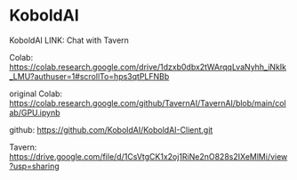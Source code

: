 # KoboldAI
KoboldAI LINK: Chat with Tavern

Colab: https://colab.research.google.com/drive/1dzxb0dbx2tWArqqLvaNyhh_iNkIk_LMU?authuser=1#scrollTo=hps3qtPLFNBb

original Colab: https://colab.research.google.com/github/TavernAI/TavernAI/blob/main/colab/GPU.ipynb

github: https://github.com/KoboldAI/KoboldAI-Client.git

Tavern: https://drive.google.com/file/d/1CsVtgCK1x2oj1RiNe2nO828s2IXeMlMi/view?usp=sharing
